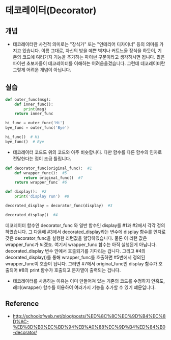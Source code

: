 # 데코레이터(Decorator)

## 개념
- 데코레이터란 사전적 의미로는 "장식가" 또는 "인테리어 디자이너" 등의 의미를 가지고 있습니다. 이름 그대로,
자신의 방을 예쁜 벽지나 커트느올 장식을 하듯이, 기존의 코드에 여러가지 기능을 추가하는 파이썬 구문이라고 생각하시면 됩니다. 많은 파이썬 초보자들이 데코레이터를 이해하는 어려움을겼습니다. 그런데 데코레이터란 그렇게 어려운 개념이 아닙니다.

## 실습
```python
def outer_func(msg):
    def inner_func():
        print(msg)
    return inner_func

hi_func = outer_func('Hi')
bye_func = outer_func('Bye')

hi_func()  # Hi
bye_func()  # Bye
```

- 데코레이터 코드도 위의 코드와 아주 비슷합니다. 다만 함수를 다른 함수의 인자로 전달한다는 점이 조금 틀립니다.

```python
def decorator_func(original_func):  #1
    def wrapper_func():  #5
        return original_func()  #7
    return wrapper_func  #6

def display():  #2
    print('display run')  #8

decorated_display = decorator_func(display)  #3

decorated_display()  #4
```

데코레이터 함수인 decorator_func 와 일반 함수인 display를 #1과 #2에서 각각 정의하였습니다.
그 다음에 #3에서 decorated_display라는 변수에 display 함수를 인자로 갖은 decorator_func을 실행한 리턴값을 할당하였습니다.
물론 이 리턴 값은 wrapper_func가 되겠죠. 여기서 wrapper_func 함수는 아직 실행된게 아닙니다. decorated_display 변수 안에서 호출되기를 기다리는 겁니다. 그리고 #4의
decorated_display()를 통해 wrapper_func를 호출하면 #5번에서 정의된 wrapper_func이 호출이 됩니다.
그러면 #7에서 original_func인 display 함수가 호출되어 #8의 print 함수가 호출되고 문자열이 출력되는 겁니다.

- 데코레이터를 사용하는 이유는 이미 만들어져 있는 기존의 코드를 수정하지 안혹도, 래퍼(wrapper) 함수를 이용하여 여러가지 기능을 추가할 수 있기 떄문입니다.

## Reference
- http://schoolofweb.net/blog/posts/%ED%8C%8C%EC%9D%B4%EC%8D%AC-%EB%8D%B0%EC%BD%94%EB%A0%88%EC%9D%B4%ED%84%B0-decorator/